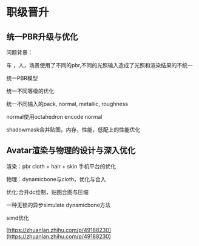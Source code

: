 # 职级晋升

## 统一PBR升级与优化

问题背景：

车 ，人，场景使用了不同的pbr,不同的光照输入造成了光照和渲染结果的不统一

统一PBR模型

统一不同等级的优化

统一不同输入的pack, normal, metallic, roughness

normal使用octahedron encode normal 

shadowmask合并贴图，内存，性能，低配上的性能优化

## Avatar渲染与物理的设计与深入优化

渲染：pbr cloth + hair + skin 手机平台的优化

物理：dynamicbone与cloth，优化与合入

优化:合并dc绘制，贴图合图与压缩



一种无锁的异步simulate dynamicbone方法

simd优化

[https://zhuanlan.zhihu.com/p/49188230](https://zhuanlan.zhihu.com/p/49188230)

